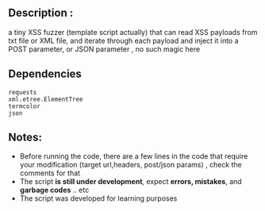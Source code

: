 ## Description :
a tiny XSS fuzzer (template script actually) that can read XSS payloads from txt file or XML file, and iterate through each payload and inject it into a POST parameter, or JSON parameter , no such magic here


## Dependencies 
```
requests
xml.etree.ElementTree     
termcolor 
json
```


## Notes: 
- Before running the code, there are a few lines in the code that require your modification (target url,headers, post/json params) , check the comments for that 
- The script **is still under development**, expect **errors, mistakes**, and **garbage codes** .. etc
- The script was developed for learning purposes 
